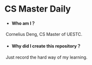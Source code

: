 # CS Master Daily

- #### Who am I？

​		Cornelius Deng, CS Master of UESTC.

- #### Why did I create this repository？

​		Just record the hard way of my learning.